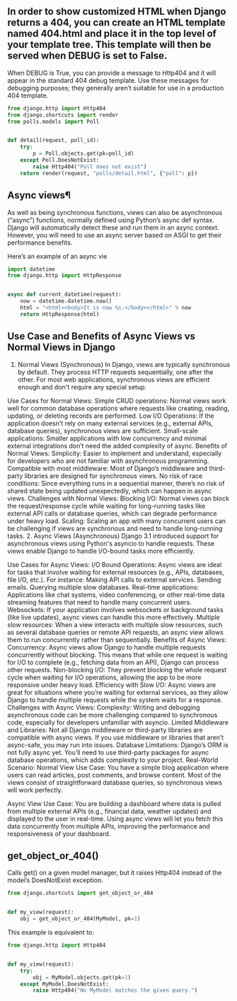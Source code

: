 ## In order to show customized HTML when Django returns a 404, you can create an HTML template named 404.html and place it in the top level of your template tree. This template will then be served when DEBUG is set to False.

When DEBUG is True, you can provide a message to Http404 and it will appear in the standard 404 debug template. Use these messages for debugging purposes; they generally aren’t suitable for use in a production 404 template.

```python
from django.http import Http404
from django.shortcuts import render
from polls.models import Poll


def detail(request, poll_id):
    try:
        p = Poll.objects.get(pk=poll_id)
    except Poll.DoesNotExist:
        raise Http404("Poll does not exist")
    return render(request, "polls/detail.html", {"poll": p})
```

## Async views¶
As well as being synchronous functions, views can also be asynchronous (“async”) functions, normally defined using Python’s async def syntax. Django will automatically detect these and run them in an async context. However, you will need to use an async server based on ASGI to get their performance benefits.

Here’s an example of an async vie

```python
import datetime
from django.http import HttpResponse


async def current_datetime(request):
    now = datetime.datetime.now()
    html = "<html><body>It is now %s.</body></html>" % now
    return HttpResponse(html)
```
## Use Case and Benefits of Async Views vs Normal Views in Django
1. Normal Views (Synchronous)
In Django, views are typically synchronous by default. They process HTTP requests sequentially, one after the other. For most web applications, synchronous views are efficient enough and don't require any special setup.

Use Cases for Normal Views:
Simple CRUD operations: Normal views work well for common database operations where requests like creating, reading, updating, or deleting records are performed.
Low I/O Operations: If the application doesn't rely on many external services (e.g., external APIs, database queries), synchronous views are sufficient.
Small-scale applications: Smaller applications with low concurrency and minimal external integrations don’t need the added complexity of async.
Benefits of Normal Views:
Simplicity: Easier to implement and understand, especially for developers who are not familiar with asynchronous programming.
Compatible with most middleware: Most of Django’s middleware and third-party libraries are designed for synchronous views.
No risk of race conditions: Since everything runs in a sequential manner, there’s no risk of shared state being updated unexpectedly, which can happen in async views.
Challenges with Normal Views:
Blocking I/O: Normal views can block the request/response cycle while waiting for long-running tasks like external API calls or database queries, which can degrade performance under heavy load.
Scaling: Scaling an app with many concurrent users can be challenging if views are synchronous and need to handle long-running tasks.
2. Async Views (Asynchronous)
Django 3.1 introduced support for asynchronous views using Python's asyncio to handle requests. These views enable Django to handle I/O-bound tasks more efficiently.

Use Cases for Async Views:
I/O Bound Operations: Async views are ideal for tasks that involve waiting for external resources (e.g., APIs, databases, file I/O, etc.). For instance:
Making API calls to external services.
Sending emails.
Querying multiple slow databases.
Real-time applications: Applications like chat systems, video conferencing, or other real-time data streaming features that need to handle many concurrent users.
Websockets: If your application involves websockets or background tasks (like live updates), async views can handle this more effectively.
Multiple slow resources: When a view interacts with multiple slow resources, such as several database queries or remote API requests, an async view allows them to run concurrently rather than sequentially.
Benefits of Async Views:
Concurrency: Async views allow Django to handle multiple requests concurrently without blocking. This means that while one request is waiting for I/O to complete (e.g., fetching data from an API), Django can process other requests.
Non-blocking I/O: They prevent blocking the whole request cycle when waiting for I/O operations, allowing the app to be more responsive under heavy load.
Efficiency with Slow I/O: Async views are great for situations where you’re waiting for external services, as they allow Django to handle multiple requests while the system waits for a response.
Challenges with Async Views:
Complexity: Writing and debugging asynchronous code can be more challenging compared to synchronous code, especially for developers unfamiliar with asyncio.
Limited Middleware and Libraries: Not all Django middleware or third-party libraries are compatible with async views. If you use middleware or libraries that aren’t async-safe, you may run into issues.
Database Limitations: Django’s ORM is not fully async yet. You’ll need to use third-party packages for async database operations, which adds complexity to your project.
Real-World Scenario:
Normal View Use Case:
You have a simple blog application where users can read articles, post comments, and browse content. Most of the views consist of straightforward database queries, so synchronous views will work perfectly.

Async View Use Case:
You are building a dashboard where data is pulled from multiple external APIs (e.g., financial data, weather updates) and displayed to the user in real-time. Using async views will let you fetch this data concurrently from multiple APIs, improving the performance and responsiveness of your dashboard.



## get_object_or_404()
Calls get() on a given model manager, but it raises Http404 instead of the model’s DoesNotExist exception.

 
```python
from django.shortcuts import get_object_or_404


def my_view(request):
    obj = get_object_or_404(MyModel, pk=1)
```

This example is equivalent to:
```python
from django.http import Http404


def my_view(request):
    try:
        obj = MyModel.objects.get(pk=1)
    except MyModel.DoesNotExist:
        raise Http404("No MyModel matches the given query.")
```

```python

```

```python

```

```python

```

```python

```

```python

```

```python

```

```python

```

```python

```

```python

```

```python

```

```python

```

```python

```

```python

```

```python

```

```python

```

```python

```

```python

```

```python

```

```python

```

```python

```

```python

```

```python

```

```python

```

```python

```

```python

```

```python

```

```python

```

```python

```